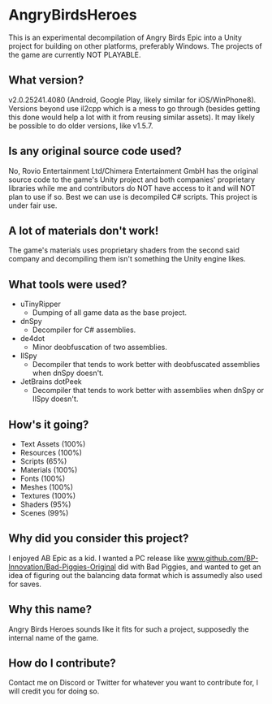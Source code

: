 # AngryBirdsHeroes

This is an experimental decompilation of Angry Birds Epic into a Unity project for building on other platforms, preferably Windows. The projects of the game are currently NOT PLAYABLE.

## What version?

v2.0.25241.4080 (Android, Google Play, likely similar for iOS/WinPhone8). Versions beyond use il2cpp which is a mess to go through (besides getting this done would help a lot with it from reusing similar assets). It may likely be possible to do older versions, like v1.5.7.

## Is any original source code used?

No, Rovio Entertainment Ltd/Chimera Entertainment GmbH has the original source code to the game's Unity project and both companies' proprietary libraries while me and contributors do NOT have access to it and will NOT plan to use if so. Best we can use is decompiled C# scripts. This project is under fair use.

## A lot of materials don't work!

The game's materials uses proprietary shaders from the second said company and decompiling them isn't something the Unity engine likes.

## What tools were used?

* uTinyRipper 
  * Dumping of all game data as the base project.
* dnSpy
  * Decompiler for C# assemblies.
* de4dot
  * Minor deobfuscation of two assemblies.
* IlSpy
  * Decompiler that tends to work better with deobfuscated assemblies when dnSpy doesn't.
* JetBrains dotPeek
  * Decompiler that tends to work better with assemblies when dnSpy or IlSpy doesn't.

## How's it going?

* Text Assets (100%)
* Resources (100%)
* Scripts (65%)
* Materials (100%)
* Fonts (100%)
* Meshes (100%)
* Textures (100%)
* Shaders (95%)
* Scenes (99%)

## Why did you consider this project?

I enjoyed AB Epic as a kid. I wanted a PC release like www.github.com/BP-Innovation/Bad-Piggies-Original did with Bad Piggies, and wanted to get an idea of figuring out the balancing data format which is assumedly also used for saves.

## Why this name?

Angry Birds Heroes sounds like it fits for such a project, supposedly the internal name of the game.

## How do I contribute?

Contact me on Discord or Twitter for whatever you want to contribute for, I will credit you for doing so.
